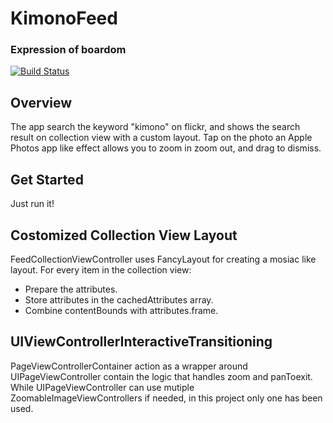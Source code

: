 # KimonoFeed
### Expression of boardom
[![Build Status](https://travis-ci.com/xiangyu-sun/KimonoFeed.svg?branch=master)](https://travis-ci.com/xiangyu-sun/KimonoFeed)

## Overview
The app search the keyword "kimono" on flickr, and shows the search result on collection view with a custom layout. Tap on the photo an Apple Photos app like effect allows you to zoom in zoom out, and drag to dismiss. 

## Get Started
Just run it!

## Costomized Collection View Layout
FeedCollectionViewController uses FancyLayout for creating a mosiac like layout. 
For every item in the collection view:
- Prepare the attributes.
- Store attributes in the cachedAttributes array.
- Combine contentBounds with attributes.frame.

## UIViewControllerInteractiveTransitioning

PageViewControllerContainer action as a wrapper around UIPageViewController contain the logic that handles zoom and panToexit.
While UIPageViewController can use mutiple ZoomableImageViewControllers if needed, in this project only one has been used. 
